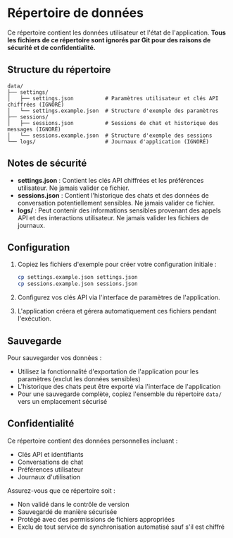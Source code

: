 # Répertoire de données

Ce répertoire contient les données utilisateur et l'état de l'application. **Tous les fichiers de ce répertoire sont ignorés par Git pour des raisons de sécurité et de confidentialité.**

## Structure du répertoire

```
data/
├── settings/
│   ├── settings.json          # Paramètres utilisateur et clés API chiffrées (IGNORÉ)
│   └── settings.example.json  # Structure d'exemple des paramètres
├── sessions/
│   ├── sessions.json          # Sessions de chat et historique des messages (IGNORÉ)
│   └── sessions.example.json  # Structure d'exemple des sessions
└── logs/                      # Journaux d'application (IGNORÉ)
```

## Notes de sécurité

- **settings.json** : Contient les clés API chiffrées et les préférences utilisateur. Ne jamais valider ce fichier.
- **sessions.json** : Contient l'historique des chats et des données de conversation potentiellement sensibles. Ne jamais valider ce fichier.
- **logs/** : Peut contenir des informations sensibles provenant des appels API et des interactions utilisateur. Ne jamais valider les fichiers de journaux.

## Configuration

1. Copiez les fichiers d'exemple pour créer votre configuration initiale :
   ```bash
   cp settings.example.json settings.json
   cp sessions.example.json sessions.json
   ```

2. Configurez vos clés API via l'interface de paramètres de l'application.

3. L'application créera et gérera automatiquement ces fichiers pendant l'exécution.

## Sauvegarde

Pour sauvegarder vos données :
- Utilisez la fonctionnalité d'exportation de l'application pour les paramètres (exclut les données sensibles)
- L'historique des chats peut être exporté via l'interface de l'application
- Pour une sauvegarde complète, copiez l'ensemble du répertoire `data/` vers un emplacement sécurisé

## Confidentialité

Ce répertoire contient des données personnelles incluant :
- Clés API et identifiants
- Conversations de chat
- Préférences utilisateur
- Journaux d'utilisation

Assurez-vous que ce répertoire soit :
- Non validé dans le contrôle de version
- Sauvegardé de manière sécurisée
- Protégé avec des permissions de fichiers appropriées
- Exclu de tout service de synchronisation automatisé sauf s'il est chiffré